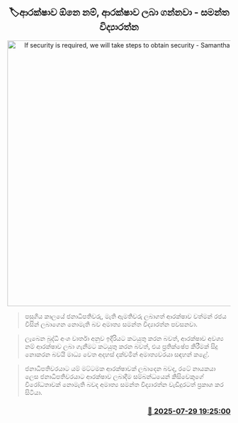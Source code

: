 <p align='center'><b><h2 align='center' title='If security is required, we will take steps to obtain security - Samantha Vidyaratne'>🏷ආරක්ෂාව ඕනෙ නම්, ආරක්ෂාව ලබා ගන්නවා - සමන්ත විද්‍යාරත්න</h2></b></p>
<p align='center'><img src='https://helakuru.sgp1.cdn.digitaloceanspaces.com/esana/images/lib/samantha-vidyarathne-new-y.jpg' width='600' alt='If security is required, we will take steps to obtain security - Samantha Vidyaratne'></p>

> පසුගිය කාලයේ ජනාධිපතිවරු, මැති ඇමතිවරු ලබාගත් ආරක්ෂාව වත්මන් රජය විසින් ලබාගෙන නොමැති බව අමාත්‍ය සමන්ත විද්‍යාරත්න පවසනවා.

> ලැබෙන බුද්ධි අංශ වාර්තා අනුව ඉදිරියට කටයුතු කරන බවත්, ආරක්ෂාව අවශ්‍ය නම් ආරක්ෂාව ලබා ගැනීමට කටයුතු කරන බවත්, එය ප්‍රතික්ෂේප කිරීමක් සිදු නොකරන බවයි මාධ්‍ය වෙත අදහස් දක්වමින් අමාත්‍යවරයා සඳහන් කළේ.

> ජනාධිපතිවරයාට යම් මට්ටමක ආරක්ෂාවක් ලබාදෙන බවද, රටේ නායකයා ලෙස ජනාධිපතිවරයාට ආරක්ෂාව ලබාදීම සම්බන්ධයෙන් කිසිවෙකුගේ විරෝධතාවක් නොමැති බවද අමාත්‍ය සමන්ත විද්‍යාරත්න වැඩිදුරටත් ප්‍රකාශ කර සිටියා.



<h3 align='right'><a href='https://www.helakuru.lk/esana/p/112256/'>📅 2025-07-29 19:25:00</a></h3>
